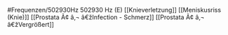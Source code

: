 #Frequenzen/502930Hz
502930 Hz (E)
[[Knieverletzung]]
[[Meniskusriss (Knie)]]
[[Prostata Ã¢ â‚¬ â€žInfection - Schmerz]]
[[Prostata Ã¢ â‚¬ â€žVergrößert]]